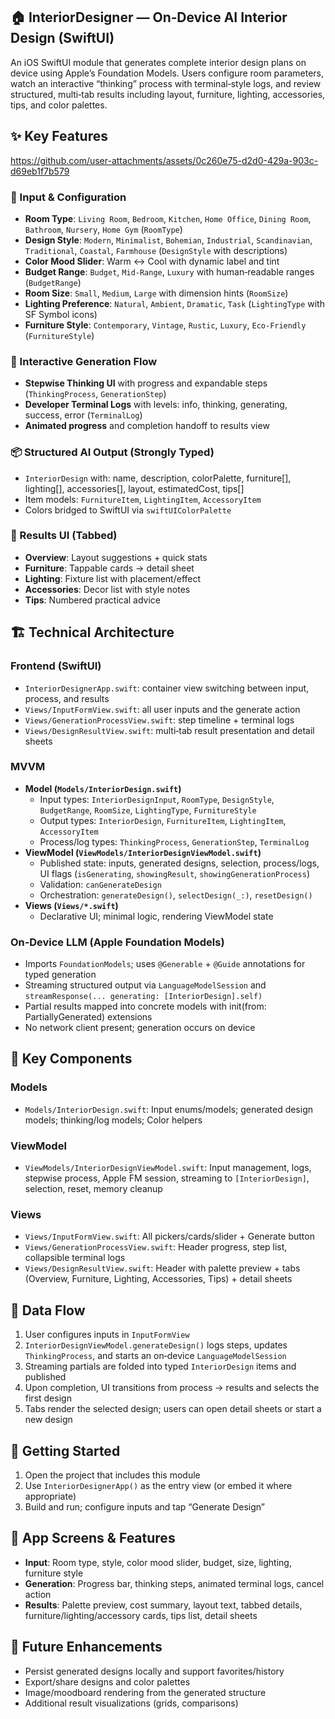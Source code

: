 ## 🏠 InteriorDesigner — On‑Device AI Interior Design (SwiftUI)

An iOS SwiftUI module that generates complete interior design plans on device using Apple’s Foundation Models. Users configure room parameters, watch an interactive “thinking” process with terminal‑style logs, and review structured, multi‑tab results including layout, furniture, lighting, accessories, tips, and color palettes.

## ✨ Key Features



https://github.com/user-attachments/assets/0c260e75-d2d0-429a-903c-d69eb1f7b579



### 🧩 Input & Configuration
- **Room Type**: `Living Room`, `Bedroom`, `Kitchen`, `Home Office`, `Dining Room`, `Bathroom`, `Nursery`, `Home Gym` (`RoomType`)
- **Design Style**: `Modern`, `Minimalist`, `Bohemian`, `Industrial`, `Scandinavian`, `Traditional`, `Coastal`, `Farmhouse` (`DesignStyle` with descriptions)
- **Color Mood Slider**: Warm ↔ Cool with dynamic label and tint
- **Budget Range**: `Budget`, `Mid‑Range`, `Luxury` with human‑readable ranges (`BudgetRange`)
- **Room Size**: `Small`, `Medium`, `Large` with dimension hints (`RoomSize`)
- **Lighting Preference**: `Natural`, `Ambient`, `Dramatic`, `Task` (`LightingType` with SF Symbol icons)
- **Furniture Style**: `Contemporary`, `Vintage`, `Rustic`, `Luxury`, `Eco‑Friendly` (`FurnitureStyle`)

### 🔄 Interactive Generation Flow
- **Stepwise Thinking UI** with progress and expandable steps (`ThinkingProcess`, `GenerationStep`)
- **Developer Terminal Logs** with levels: info, thinking, generating, success, error (`TerminalLog`)
- **Animated progress** and completion handoff to results view

### 📦 Structured AI Output (Strongly Typed)
- `InteriorDesign` with: name, description, colorPalette, furniture[], lighting[], accessories[], layout, estimatedCost, tips[]
- Item models: `FurnitureItem`, `LightingItem`, `AccessoryItem`
- Colors bridged to SwiftUI via `swiftUIColorPalette`

### 🧭 Results UI (Tabbed)
- **Overview**: Layout suggestions + quick stats
- **Furniture**: Tappable cards → detail sheet
- **Lighting**: Fixture list with placement/effect
- **Accessories**: Decor list with style notes
- **Tips**: Numbered practical advice

## 🏗️ Technical Architecture

### **Frontend (SwiftUI)**
- `InteriorDesignerApp.swift`: container view switching between input, process, and results
- `Views/InputFormView.swift`: all user inputs and the generate action
- `Views/GenerationProcessView.swift`: step timeline + terminal logs
- `Views/DesignResultView.swift`: multi‑tab result presentation and detail sheets

### **MVVM**
- **Model (`Models/InteriorDesign.swift`)**
  - Input types: `InteriorDesignInput`, `RoomType`, `DesignStyle`, `BudgetRange`, `RoomSize`, `LightingType`, `FurnitureStyle`
  - Output types: `InteriorDesign`, `FurnitureItem`, `LightingItem`, `AccessoryItem`
  - Process/log types: `ThinkingProcess`, `GenerationStep`, `TerminalLog`
- **ViewModel (`ViewModels/InteriorDesignViewModel.swift`)**
  - Published state: inputs, generated designs, selection, process/logs, UI flags (`isGenerating`, `showingResult`, `showingGenerationProcess`)
  - Validation: `canGenerateDesign`
  - Orchestration: `generateDesign()`, `selectDesign(_:)`, `resetDesign()`
- **Views (`Views/*.swift`)**
  - Declarative UI; minimal logic, rendering ViewModel state

### **On‑Device LLM (Apple Foundation Models)**
- Imports `FoundationModels`; uses `@Generable` + `@Guide` annotations for typed generation
- Streaming structured output via `LanguageModelSession` and `streamResponse(... generating: [InteriorDesign].self)`
- Partial results mapped into concrete models with init(from: PartiallyGenerated) extensions
- No network client present; generation occurs on device

## 🔧 Key Components

### **Models**
- `Models/InteriorDesign.swift`: Input enums/models; generated design models; thinking/log models; Color helpers

### **ViewModel**
- `ViewModels/InteriorDesignViewModel.swift`: Input management, logs, stepwise process, Apple FM session, streaming to `[InteriorDesign]`, selection, reset, memory cleanup

### **Views**
- `Views/InputFormView.swift`: All pickers/cards/slider + Generate button
- `Views/GenerationProcessView.swift`: Header progress, step list, collapsible terminal logs
- `Views/DesignResultView.swift`: Header with palette preview + tabs (Overview, Furniture, Lighting, Accessories, Tips) + detail sheets

## 🔁 Data Flow
1. User configures inputs in `InputFormView`
2. `InteriorDesignViewModel.generateDesign()` logs steps, updates `ThinkingProcess`, and starts an on‑device `LanguageModelSession`
3. Streaming partials are folded into typed `InteriorDesign` items and published
4. Upon completion, UI transitions from process → results and selects the first design
5. Tabs render the selected design; users can open detail sheets or start a new design

## 🚀 Getting Started
1. Open the project that includes this module
2. Use `InteriorDesignerApp()` as the entry view (or embed it where appropriate)
3. Build and run; configure inputs and tap “Generate Design”

## 📱 App Screens & Features
- **Input**: Room type, style, color mood slider, budget, size, lighting, furniture style
- **Generation**: Progress bar, thinking steps, animated terminal logs, cancel action
- **Results**: Palette preview, cost summary, layout text, tabbed details, furniture/lighting/accessory cards, tips list, detail sheets

## 🔮 Future Enhancements
- Persist generated designs locally and support favorites/history
- Export/share designs and color palettes
- Image/moodboard rendering from the generated structure
- Additional result visualizations (grids, comparisons)



